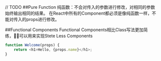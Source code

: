 // TODO
##Pure Function
纯函数：不会对传入的参数进行修改，对相同的参数始终输出相同的结果。
在React中所有的Component都必须是像纯函数一样，不能对传入的props进行修改。

##Functional Components
Functional Components相比Class写法更加简练，可以用来实现Stete Less Components
``` JavaScript
function Welcome(props) {
    return <h1>Hello, {props.name}</h1>;
}
```